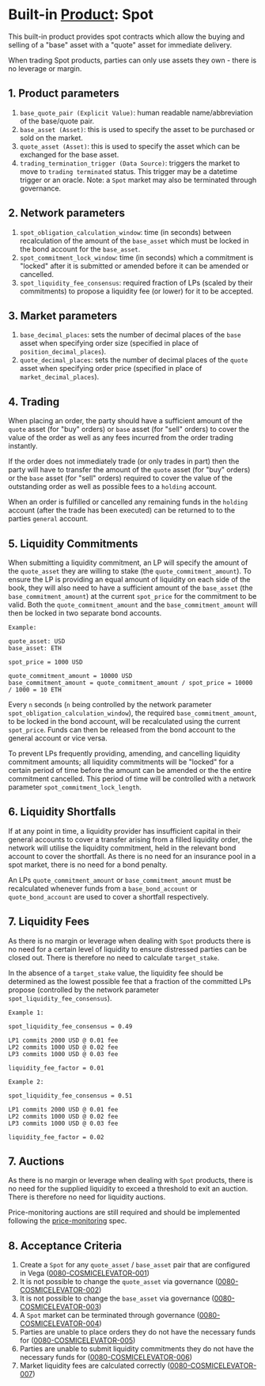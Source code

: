 # Built-in [Product](./0051-PROD-product.md): Spot

This built-in product provides spot contracts which allow the buying and selling of a "base" asset with a "quote" asset for immediate delivery.

When trading Spot products, parties can only use assets they own - there is no leverage or margin.

## 1. Product parameters

1. `base_quote_pair (Explicit Value)`: human readable name/abbreviation of the base/quote pair.
1. `base_asset (Asset)`: this is used to specify the asset to be purchased or sold on the market.
1. `quote_asset (Asset)`: this is used to specify the asset which can be exchanged for the base asset.
1. `trading_termination_trigger (Data Source)`: triggers the market to move to `trading terminated` status. This trigger may be a datetime trigger or an oracle. Note: a `Spot` market may also be terminated through governance.

## 2. Network parameters

1. `spot_obligation_calculation_window`: time (in seconds) between recalculation of the amount of the `base_asset` which must be locked in the bond account for the `base_asset`.
1. `spot_commitment_lock_window`: time (in seconds) which a commitment is "locked" after it is submitted or amended before it can be amended or cancelled.
1. `spot_liquidity_fee_consensus`: required fraction of LPs (scaled by their commitments) to propose a liquidity fee (or lower) for it to be accepted.

## 3. Market parameters

1. `base_decimal_places`: sets the number of decimal places of the `base` asset when specifying order size (specified in place of `position_decimal_places`).
1. `quote_decimal_places`: sets the number of decimal places of the `quote` asset when specifying order price (specified in place of `market_decimal_places`).

## 4. Trading

When placing an order, the party should have a sufficient amount of the `quote` asset (for "buy" orders) or `base` asset (for "sell" orders) to cover the value of the order as well as any fees incurred from the order trading instantly.

If the order does not immediately trade (or only trades in part) then the party will have to transfer the amount of the `quote` asset (for "buy" orders) or the `base` asset (for "sell" orders) required to cover the value of the outstanding order as well as possible fees to a `holding` account.

When an order is fulfilled or cancelled any remaining funds in the `holding` account (after the trade has been executed) can be returned to to the parties `general` account.

## 5. Liquidity Commitments

When submitting a liquidity commitment, an LP will specify the amount of the `quote_asset` they are willing to stake (the `quote_commitment_amount`). To ensure the LP is providing an equal amount of liquidity on each side of the book, they will also need to have a sufficient amount of the `base_asset` (the `base_commitment_amount`) at the current `spot_price` for the commitment to be valid. Both the `quote_commitment_amount` and the `base_commitment_amount` will then be locked in two separate bond accounts.

```pseudo
Example:

quote_asset: USD
base_asset: ETH

spot_price = 1000 USD

quote_commitment_amount = 10000 USD
base_commitment_amount = quote_commitment_amount / spot_price = 10000 / 1000 = 10 ETH
```

Every `n` seconds (`n` being controlled by the network parameter `spot_obligation_calculation_window`), the required `base_commitment_amount`, to be locked in the bond account, will be recalculated using the current `spot_price`. Funds can then be released from the bond account to the general account or vice versa.

To prevent LPs frequently providing, amending, and cancelling liquidity commitment amounts; all liquidity commitments will be "locked" for a certain period of time before the amount can be amended or the the entire commitment cancelled. This period of time will be controlled with a network parameter `spot_commitment_lock_length`.

## 6. Liquidity Shortfalls

If at any point in time, a liquidity provider has insufficient capital in their general accounts to cover a transfer arising from a filled liquidity order, the network will utilise the liquidity commitment, held in the relevant bond account to cover the shortfall. As there is no need for an insurance pool in a spot market, there is no need for a bond penalty.

An LPs `quote_commitment_amount` or `base_commitment_amount` must be recalculated whenever funds from a `base_bond_account` or `quote_bond_account` are used to cover a shortfall respectively.

## 7. Liquidity Fees

As there is no margin or leverage when dealing with `Spot` products there is no need for a certain level of liquidity to ensure distressed parties can be closed out. There is therefore no need to calculate `target_stake`.

In the absence of a `target_stake` value, the liquidity fee should be determined as the lowest possible fee that a fraction of the committed LPs propose (controlled by the network parameter `spot_liquidity_fee_consensus`).

```psuedo
Example 1:

spot_liquidity_fee_consensus = 0.49

LP1 commits 2000 USD @ 0.01 fee
LP2 commits 1000 USD @ 0.02 fee
LP3 commits 1000 USD @ 0.03 fee

liquidity_fee_factor = 0.01
```

```psuedo
Example 2:

spot_liquidity_fee_consensus = 0.51

LP1 commits 2000 USD @ 0.01 fee
LP2 commits 1000 USD @ 0.02 fee
LP3 commits 1000 USD @ 0.03 fee

liquidity_fee_factor = 0.02
```

## 7. Auctions

As there is no margin or leverage when dealing with `Spot` products, there is no need for the supplied liquidity to exceed a threshold to exit an auction. There is therefore no need for liquidity auctions.

Price-monitoring auctions are still required and should be implemented following the [price-monitoring](./0032-PRIM-price_monitoring.md) spec.

## 8. Acceptance Criteria

1. Create a `Spot` for any `quote_asset` / `base_asset` pair that are configured in Vega (<a name="0080-COSMICELEVATOR-001" href="#0080-COSMICELEVATOR-001">0080-COSMICELEVATOR-001</a>)
1. It is not possible to change the `quote_asset` via governance (<a name="0080-COSMICELEVATOR-002" href="#0080-COSMICELEVATOR-002">0080-COSMICELEVATOR-002</a>)
1. It is not possible to change the `base_asset` via governance (<a name="0080-COSMICELEVATOR-003" href="#0080-COSMICELEVATOR-003">0080-COSMICELEVATOR-003</a>)
1. A `Spot` market can be terminated through governance (<a name="0080-COSMICELEVATOR-004" href="#0080-COSMICELEVATOR-004">0080-COSMICELEVATOR-004</a>)
1. Parties are unable to place orders they do not have the necessary funds for (<a name="0080-COSMICELEVATOR-005" href="#0080-COSMICELEVATOR-005">0080-COSMICELEVATOR-005</a>)
1. Parties are unable to submit liquidity commitments they do not have the necessary funds for (<a name="0080-COSMICELEVATOR-006" href="#0080-COSMICELEVATOR-006">0080-COSMICELEVATOR-006</a>)
1. Market liquidity fees are calculated correctly (<a name="0080-COSMICELEVATOR-007" href="#0080-COSMICELEVATOR-007">0080-COSMICELEVATOR-007</a>)
